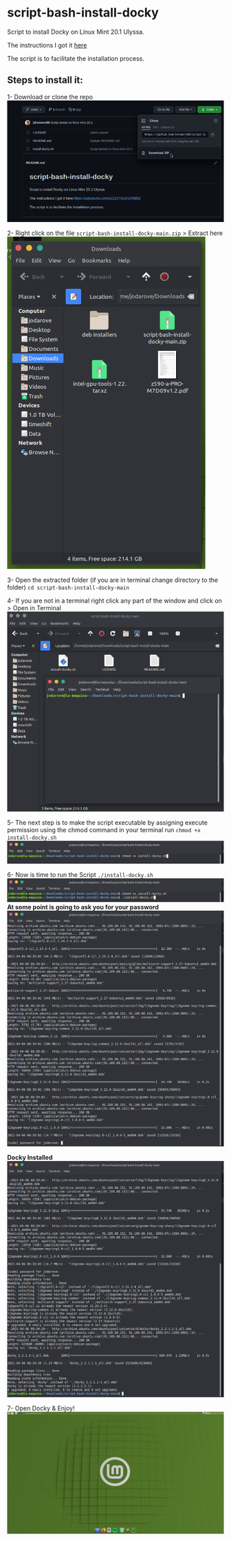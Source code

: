 # script-bash-install-docky
Script to install Docky on Linux Mint 20.1 Ulyssa.

The instructions I got it [here](https://askubuntu.com/a/1237413/1049892)

The script is to facilitate the installation process.

## Steps to install it:
1- Download or clone the repo
![Download repo](./assets/img/1.png)

2- Right click on the file ```script-bash-install-docky-main.zip``` > Extract here
![Extract files](./assets/img/2.png)

3- Open the extracted folder (if you are in terminal change directory to the folder) ```cd script-bash-install-docky-main```

4- If you are not in a terminal right click any part of the window and click on > Open in Terminal
![Open Terminal](./assets/img/3.png)

5- The next step is to make the script executable by assigning execute permission using the chmod command in your terminal run ```chmod +x install-docky.sh```
![make the script executable](./assets/img/4.png)

6- Now is time to run the Script ```./install-docky.sh```
![run the Script](./assets/img/5.png)
**At some point is going to ask you for your password**
![Type your password](./assets/img/6.png)

**Docky Installed**
![Docky Installed](./assets/img/7.png)


7- Open Docky & Enjoy!
![Docky Installed Enjoy](./assets/img/8.png)
